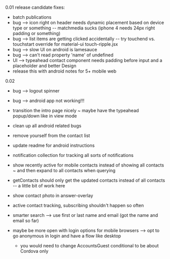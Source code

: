 0.01 release candidate fixes:
- batch publications
- bug --> icon right on header needs dynamic placement based on device type or something -- matchmedia sucks (iphone 4 needs 24px right padding or something)
- bug --> list items are getting clicked accidentally -- try touchend vs. touchstart override for material-ui touch-ripple.jsx
- bug --> slow UI on android is lamesauce
- bug --> can't read property 'name' of undefined
- UI --> typeahead contact component needs padding before input and a placeholder and better Design
- release this with android notes for 5+ mobile web

0.02
- bug --> logout spinner
- bug --> android app not working!!!
- transition the intro page nicely ~ maybe have the typeahead popup/down like in view mode
- clean up all android related bugs
- remove yourself from the contact list
- update readme for android instructions
- notification collection for tracking all sorts of notifications
- show recently active for mobile contacts instead of showing all contacts ~ and then expand to all contacts when querying

- getContacts should only get the updated contacts instead of all contacts -- a little bit of work here
- show contact photo in answer-overlay
- active contact tracking, subscribing shouldn't happen so often
- smarter search --> use first or last name and email (got the name and email so far)
- maybe be more open with login options for mobile browsers --> opt to go anonymous in login and have a flow like desktop
  - you would need to change AccountsGuest conditional to be about Cordova only

